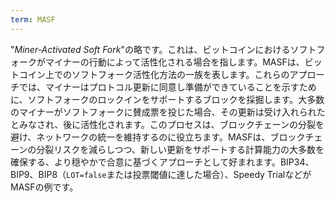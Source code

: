 ```yaml
---
term: MASF
---
```


"*Miner-Activated Soft Fork*"の略です。これは、ビットコインにおけるソフトフォークがマイナーの行動によって活性化される場合を指します。MASFは、ビットコイン上でのソフトフォーク活性化方法の一族を表します。これらのアプローチでは、マイナーはプロトコル更新に同意し準備ができていることを示すために、ソフトフォークのロックインをサポートするブロックを採掘します。大多数のマイナーがソフトフォークに賛成票を投じた場合、その更新は受け入れられたとみなされ、後に活性化されます。このプロセスは、ブロックチェーンの分裂を避け、ネットワークの統一を維持するのに役立ちます。MASFは、ブロックチェーンの分裂リスクを減らしつつ、新しい更新をサポートする計算能力の大多数を確保する、より穏やかで合意に基づくアプローチとして好まれます。BIP34、BIP9、BIP8（`LOT=false`または投票閾値に達した場合）、Speedy TrialなどがMASFの例です。